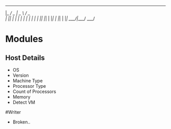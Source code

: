 
 _____ ___  ____   ___
|_   _/ _ \|  _ \ / _ \
  | || | | | | | | | | |
  | || |_| | |_| | |_| |
  |_| \___/|____/ \___/


# Modules
## Host Details
- OS
- Version
- Machine Type
- Processor Type
- Count of Processors
- Memory
- Detect VM

#Writer
- Broken..